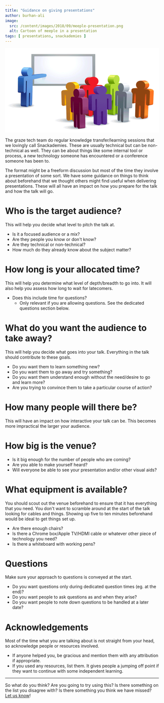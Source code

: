 ```yaml
---
title: "Guidance on giving presentations"
author: burhan-ali
image:
  src: /content/images/2018/09/meeple-presentation.png
  alt: Cartoon of meeple in a presentation
tags: [ presentations, snackademies ]
---
```


![Cartoon of meeple in a presentation](/content/images/2018/09/meeple-presentation.png)

The graze tech team do regular knowledge transfer/learning sessions that we lovingly call Snackademies. These are usually technical but can be non-technical as well. They can be about things like some internal tool or process, a new technology someone has encountered or a conference someone has been to.

The format might be a freeform discussion but most of the time they involve a presentation of some sort. We have some guidance on things to think about beforehand that we thought others might find useful when delivering presentations. These will all have an impact on how you prepare for the talk and how the talk will go.

# Who is the target audience?
This will help you decide what level to pitch the talk at.

- Is it a focused audience or a mix?
- Are they people you know or don't know?
- Are they technical or non-technical?
- How much do they already know about the subject matter?

# How long is your allocated time?
This will help you determine what level of depth/breadth to go into. It will also help you assess how long to wait for latecomers.

- Does this include time for questions?
  - Only relevant if you are allowing questions. See the dedicated questions section below.

# What do you want the audience to take away?
This will help you decide what goes into your talk. Everything in the talk should contribute to these goals.

- Do you want them to learn something new?
- Do you want them to go away and try something?
- Do you want them understand enough without the need/desire to go and learn more?
- Are you trying to convince them to take a particular course of action?

# How many people will there be?
This will have an impact on how interactive your talk can be. This becomes more impractical the larger your audience.

# How big is the venue?
- Is it big enough for the number of people who are coming?
- Are you able to make yourself heard?
- Will everyone be able to see your presentation and/or other visual aids?

# What equipment is available?
You should scout out the venue beforehand to ensure that it has everything that you need. You don't want to scramble around at the start of the talk looking for cables and things. Showing up five to ten minutes beforehand would be ideal to get things set up.

- Are there enough chairs?
- Is there a Chrome box/Apple TV/HDMI cable or whatever other piece of technology you need?
- Is there a whiteboard with working pens?

# Questions
Make sure your approach to questions is conveyed at the start.

- Do you want questions only during dedicated question times (eg. at the end)?
- Do you want people to ask questions as and when they arise?
- Do you want people to note down questions to be handled at a later date?

# Acknowledgements
Most of the time what you are talking about is not straight from your head, so acknowledge people or resources involved.

- If anyone helped you, be gracious and mention them with any attribution if appropriate.
- If you used any resources, list them. It gives people a jumping off point if they want to continue with some independent learning.

---

So what do you think? Are you going to try using this? Is there something on the list you disagree with? Is there something you think we have missed? [Let us know](https://twitter.com/snack_overflow "graze tech twitter account")!
